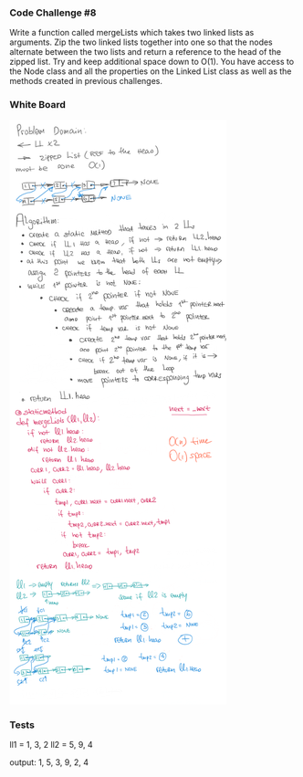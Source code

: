 ### Code Challenge #8
Write a function called mergeLists which takes two linked lists as arguments. Zip the two linked lists together into one so that the nodes alternate between the two lists and return a reference to the head of the zipped list. Try and keep additional space down to O(1). You have access to the Node class and all the properties on the Linked List class as well as the methods created in previous challenges.

### White Board
![](../../challenges/assets/ccmerge.png)

### Tests
ll1 = 1, 3, 2
ll2 = 5, 9, 4

output: 1, 5, 3, 9, 2, 4